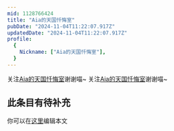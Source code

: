```yaml
---
mid: 1128766424
title: "Aia的天国忏悔室"
pubDate: "2024-11-04T11:22:07.917Z"
updatedDate: "2024-11-04T11:22:07.917Z"
profile:
  {
    Nickname: ["Aia的天国忏悔室"],
  }
---
```


关注[Aia的天国忏悔室](https://space.bilibili.com/1128766424)谢谢喵~ 关注[Aia的天国忏悔室](https://space.bilibili.com/1128766424)谢谢喵~

## 此条目有待补充
你可以在[这里](https://github.com/Yuhanawa/VTuber.ICU-Content/edit/master/v/Aia的天国忏悔室/index.md)编辑本文
